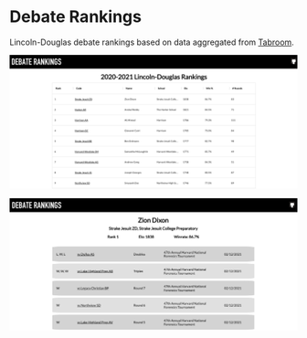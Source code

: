 # Debate Rankings

Lincoln-Douglas debate rankings based on data aggregated from [Tabroom](https://www.tabroom.com/index/index.mhtml).

![](https://github.com/ACSmyth/debate-rankings/blob/media/rankings_page.png)

![](https://github.com/ACSmyth/debate-rankings/blob/media/debater_page.png)
